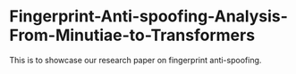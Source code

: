 # Fingerprint-Anti-spoofing-Analysis-From-Minutiae-to-Transformers
This is to showcase our research paper on fingerprint anti-spoofing.
